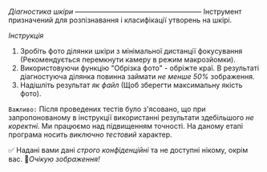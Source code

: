 *Діагностика шкіри*
——————————————————
Інструмент призначений для розпізнавання і класифікації утворень на шкірі.

*Інструкція*
1. Зробіть фото ділянки шкіри з мінімальної дистанції фокусування (Рекомендується перемкнути камеру в режим макрозйомки).
2. Використовуючи функцію "Обрізка фото" - обріжте краї. В результаті діагностуюча ділянка повинна займати *не менше 50%* зображення.
2. Надішліть результат *як файл* (Щоб зберегти максимальну якість фото).

`Важливо:` Після проведених тестів було з'ясовано, що при запропонованому в інструкції використанні результати здебільшого *не коректні*. Ми працюємо над підвищенням точності. На даному етапі програма носить *виключно тестовий* характер.

✅ Надані вами дані *строго конфіденційні* та не доступні нікому, окрім вас.
🔄_Очікую зображення!_